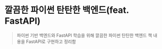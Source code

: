 # 깔끔한 파이썬 탄탄한 백엔드(feat. FastAPI)

> 파이썬 기반 백엔드와 FastAPI 학습을 위해 깔끔한 파이썬 탄탄한 백엔드 책 내용을 FastAPI로 구현하고 정리함 
